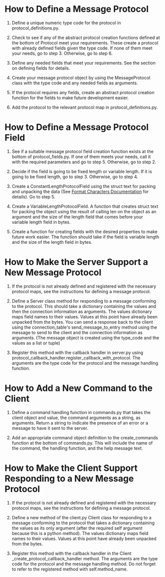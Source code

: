 # How to Define a Message Protocol
1. Define a unique numeric type code for the protocol in protocol_definitions.py.

2. Check to see if any of the abstract protocol creation functions defined at the bottom of Protocol meet your requirements. These create a protocol with already defined fields given the type code. If none of them meet your needs, go to step 3. Otherwise, go to step 6.

3. Define any needed fields that meet your requirements. See the section on defining fields for details.

4. Create your message protocol object by using the MessageProtocol class with the type code and any needed fields as arguments. 

5. If the protocol requires any fields, create an abstract protocol creation function for the fields to make future development easier.

6. Add the protocol to the relevant protocol map in protocol_definitions.py. 


# How to Define a Message Protocol Field
1. See if a suitable message protocol field creation function exists at the bottom of protocol_fields.py. If one of them meets your needs, call it with the required parameters and go to step 5. Otherwise, go to step 2.

2. Decide if the field is going to be fixed length or variable length. If it is going to be fixed length, go to step 3. Otherwise, go to step 4.

3. Create a ConstantLengthProtocolField using the struct text for packing and unpacking the data (See [Format Characters Documentation](https://docs.python.org/3/library/struct.html#format-characters) for details). Go to step 5.

4. Create a VariableLengthProtocolField. A function that creates struct text for packing the object using the result of calling len on the object as an argument and the size of the length field that comes before your variable length field in bytes. 

5. Create a function for creating fields with the desired properties to make future work easier. The function should take if the field is variable length and the size of the length field in bytes.


# How to Make the Server Support a New Message Protocol
1. If the protocol is not already defined and registered with the necessary protocol maps, see the instructions for defining a message protocol.

2. Define a Server class method for responding to a message conforming to the protocol. This should take a dictionary containing the values and then the connection information as arguments. The values dictionary maps field names to their values. Values at this point have already been unpacked from the bytes. You can send a response back to the client using the connection_table's send_message_to_entry method using the message to send to the client and the connection information as arguments. (The message object is created using the type_code and the values as a list or tuple)

3. Register this method with the callback handler in server.py using protocol_callback_handler.register_callback_with_protocol. The arguments are the type code for the protocol and the message handling function.

# How to Add a New Command to the Client
1. Define a command handling function in commands.py that takes the client object and value, the command arguments as a string, as arguments. Return a string to indicate the presence of an error or a message to have it sent to the server.

2. Add an appropriate command object definition to the create_commands function at the bottom of commands.py. This will include the name of the command, the handling function, and the help message text.

# How to Make the Client Support Responding to a New Message Protocol
1. If the protocol is not already defined and registered with the necessary protocol maps, see the instructions for defining a message protocol.

2. Define a new method of the client.py Client class for responding to a message conforming to the protocol that takes a dictionary containing the values as its only argument (after the required self argument because this is a python method). The values dictionary maps field names to their values. Values at this point have already been unpacked from the bytes.  

3. Register this method with the callback handler in the Client _create_protocol_callback_handler method. The arguments are the type code for the protocol and the message handling method. Do not forget to refer to the registered method with self.method_name.